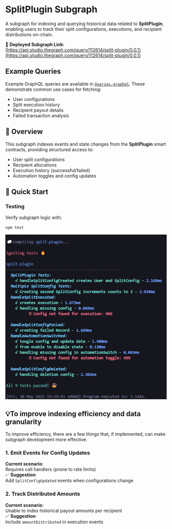 # SplitPlugin Subgraph  

A subgraph for indexing and querying historical data related to **SplitPlugin**, enabling users to track their split configurations, executions, and recipient distributions on-chain.  

🔗 **Deployed Subgraph Link:**  
[https://api.studio.thegraph.com/query/112614/split-plugin/0.0.1](https://api.studio.thegraph.com/query/112614/split-plugin/0.0.1)  

## Example Queries

Example GraphQL queries are available in [`Queries.graphql`](./Queries.graphql). These demonstrate common use cases for fetching:

- User configurations
- Split execution history
- Recipient payout details
- Failed transaction analysis



## 📌 Overview  
This subgraph indexes events and state changes from the **SplitPlugin** smart contracts, providing structured access to:  
- User split configurations  
- Recipient allocations  
- Execution history (successful/failed)  
- Automation toggles and config updates  



## 🚀 Quick Start  

### Testing  
Verify subgraph logic with:  
```bash
npm test
```
![alt text](image.png)
## 💡To improve indexing efficiency and data granularity

To improve efficiency, there are a few things that, if implemented, can make subgraph development more effective.

### 1. Emit Events for Config Updates
**Current scenario**:  
Requires call handlers (prone to rate limits)  
✅ **Suggestion**:  
Add `SplitConfigUpdated` events when configurations change

### 2. Track Distributed Amounts  
**Current scenario**:  
Unable to index historical payout amounts per recipient  
✅ **Suggestion**:  
Include `amountDistributed` in execution events

